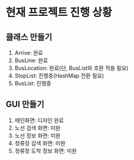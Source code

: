 # 현재 프로젝트 진행 상황

## 클래스 만들기
1) Arrive: 완료
2) BusLine: 완료
3) BusLocation: 완료(단, BusList와 호환 적용 필요)
4) StopList: 진행중(HashMap 전환 필요)
5) BusList: 진행중

## GUI 만들기
1) 메인화면: 디자인 완료
2) 노선 검색 화면: 미완
3) 노선 정보 화면: 미완
4) 정류장 검색 화면: 미완
5) 정류장 도착 정보 화면: 미완
